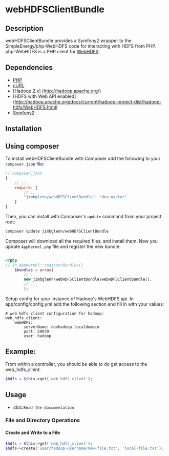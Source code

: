 # webHDFSClientBundle

## Description

webHDFSClientBundle provides a Symfony2 wrapper to the SimpleEnergy/php-WebHDFS code for interacting with HDFS from PHP.
php-WebHDFS is a PHP client for [WebHDFS](http://hadoop.apache.org/docs/current/hadoop-project-dist/hadoop-hdfs/WebHDFS.html).


## Dependencies
* [PHP](http://php.net/)
* [cURL](http://curl.haxx.se/)
* [Hadoop 2.x] (http://hadoop.apache.org/)
* [HDFS with Web API enabled] (http://hadoop.apache.org/docs/current/hadoop-project-dist/hadoop-hdfs/WebHDFS.html)
* [Symfony2](http://symfony.com/)


## Installation

Using composer
--------------

To install webHDFSClientBundle with Composer add the following to your `composer.json` file:

```js
// composer.json
{
    // ...
    require: {
        // ...
        "jimbglenn/webHDFSClientBundle": "dev-master"
    }
}
```

Then, you can install with Composer's ``update`` command from your project root:
```bash
composer update jimbglenn/webHDFSClientBundle
```

Composer will download all the required files, and install them.  Now you update ``AppKernel.php`` file and register the
new bundle:

```php

<?php
// in AppKernel::registerBundles()
    $bundles = array(
        // ...
        new jimbglenn\webHDFSClientBundle\webHDFSClientBundle(),
        // ...
        );
```

Setup config for your instance of Hadoop's WebHDFS api. In app/config/config.yml add the following section and
fill in with your values:
```
# web hdfs client configuration for hadoop:
web_hdfs_client:
    webHDFS:
        serverName: devhadoop.localdomain
        port: 50070
        user: hadoop
```

## Example:

From within a controller, you should be able to do get access to the web_hdfs_client:
```php
$hdfs = $this->get('web_hdfs_cilent');
```

## Usage

- :doc:`Read the documentation`

### File and Directory Operations

#### Create and Write to a File
```php
$hdfs = $this->get('web_hdfs_client');
$hdfs->create('user/hadoop-username/new-file.txt', 'local-file.txt');
```


